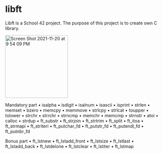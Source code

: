 # libft
Libft is a School 42 project. The purpose of this project is to create own C library.

<img width="201" alt="Screen Shot 2021-11-20 at 9 54 09 PM" src="https://user-images.githubusercontent.com/94758944/142737931-82e87775-985f-4fac-b855-809590505fd1.png">

Mandatory part
• isalpha
• isdigit
• isalnum
• isascii
• isprint
• strlen
• memset
• bzero
• memcpy
• memmove
• strlcpy
• strlcat
• toupper
• tolower
• strchr
• strrchr
• strncmp
• memchr
• memcmp
• strnstr
• atoi
• calloc
• strdup
• ft_substr
• ft_strjoin
• ft_strtrim
• ft_split
• ft_itoa
• ft_strmapi
• ft_striteri
• ft_putchar_fd
• ft_putstr_fd
• ft_putendl_fd
• ft_putnbr_fd

Bonus part
• ft_lstnew
• ft_lstadd_front
• ft_lstsize
• ft_lstlast
• ft_lstadd_back
• ft_lstdelone
• ft_lstclear
• ft_lstiter
• ft_lstmap
